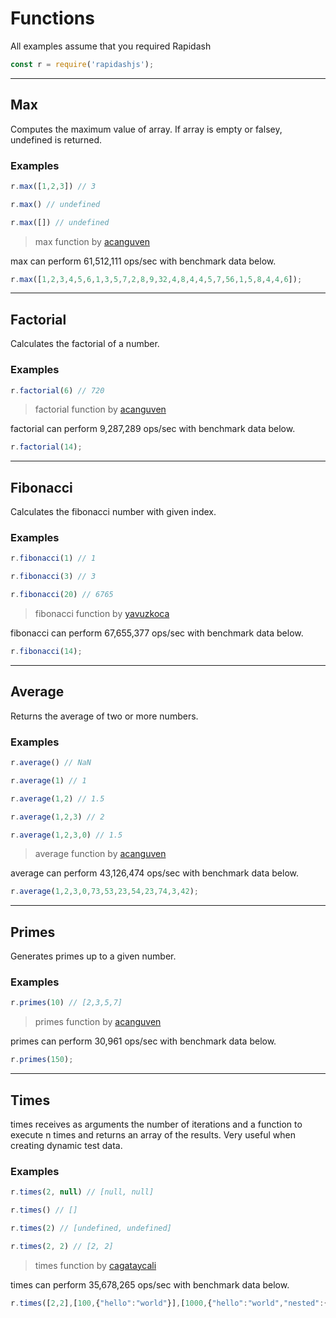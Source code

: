# Functions

<style>
    h2  {
        text-transform: capitalize;
    }
</style>

<p class="tip">
All examples assume that you required Rapidash
</p>

```js
const r = require('rapidashjs');
```

___
## max

Computes the maximum value of array. If array is empty or falsey, undefined is returned.

### Examples
```js
r.max([1,2,3]) // 3
```
 ```js
r.max() // undefined
```
 ```js
r.max([]) // undefined
```



> max function by <a href="https://github.com/acanguven">acanguven</a>  

max can perform 61,512,111 ops/sec with benchmark data below.

```js
r.max([1,2,3,4,5,6,1,3,5,7,2,8,9,32,4,8,4,4,5,7,56,1,5,8,4,4,6]);
```


___
## factorial

Calculates the factorial of a number.

### Examples
```js
r.factorial(6) // 720
```



> factorial function by <a href="https://github.com/acanguven">acanguven</a>  

factorial can perform 9,287,289 ops/sec with benchmark data below.

```js
r.factorial(14);
```


___
## fibonacci

Calculates the fibonacci number with given index.

### Examples
```js
r.fibonacci(1) // 1
```
 ```js
r.fibonacci(3) // 3
```
 ```js
r.fibonacci(20) // 6765
```



> fibonacci function by <a href="https://github.com/yavuzkoca">yavuzkoca</a>  

fibonacci can perform 67,655,377 ops/sec with benchmark data below.

```js
r.fibonacci(14);
```


___
## average

Returns the average of two or more numbers.

### Examples
```js
r.average() // NaN
```
 ```js
r.average(1) // 1
```
 ```js
r.average(1,2) // 1.5
```
 ```js
r.average(1,2,3) // 2
```
 ```js
r.average(1,2,3,0) // 1.5
```



> average function by <a href="https://github.com/acanguven">acanguven</a>  

average can perform 43,126,474 ops/sec with benchmark data below.

```js
r.average(1,2,3,0,73,53,23,54,23,74,3,42);
```


___
## primes

Generates primes up to a given number.

### Examples
```js
r.primes(10) // [2,3,5,7]
```



> primes function by <a href="https://github.com/acanguven">acanguven</a>  

primes can perform 30,961 ops/sec with benchmark data below.

```js
r.primes(150);
```


___
## times

times receives as arguments the number of iterations and a function to execute n times and returns an array of the results. Very useful when creating dynamic test data.

### Examples
```js
r.times(2, null) // [null, null]
```
 ```js
r.times() // []
```
 ```js
r.times(2) // [undefined, undefined]
```
 ```js
r.times(2, 2) // [2, 2]
```



> times function by <a href="https://github.com/cagataycali">cagataycali</a>  

times can perform 35,678,265 ops/sec with benchmark data below.

```js
r.times([2,2],[100,{"hello":"world"}],[1000,{"hello":"world","nested":{"object":{"with":{"array":[]}}}}]);
```



